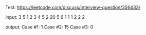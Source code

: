 Test: https://leetcode.com/discuss/interview-question/356433/

input: 
3
5
1 2 3 4 5
2
20 5
6
1 1 1 2 2 2


output:
Case #1: 1
Case #2: 15
Case #3: 0